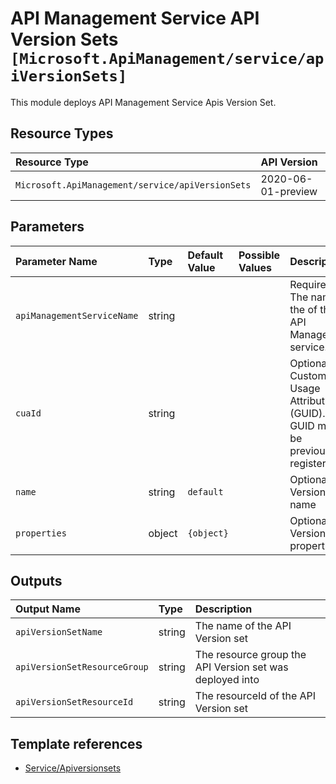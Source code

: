 # API Management Service API Version Sets `[Microsoft.ApiManagement/service/apiVersionSets]`

This module deploys API Management Service Apis Version Set.

## Resource Types

| Resource Type | API Version |
| :-- | :-- |
| `Microsoft.ApiManagement/service/apiVersionSets` | 2020-06-01-preview |

## Parameters

| Parameter Name | Type | Default Value | Possible Values | Description |
| :-- | :-- | :-- | :-- | :-- |
| `apiManagementServiceName` | string |  |  | Required. The name of the of the API Management service. |
| `cuaId` | string |  |  | Optional. Customer Usage Attribution ID (GUID). This GUID must be previously registered |
| `name` | string | `default` |  | Optional. API Version set name |
| `properties` | object | `{object}` |  | Optional. API Version set properties |

## Outputs

| Output Name | Type | Description |
| :-- | :-- | :-- |
| `apiVersionSetName` | string | The name of the API Version set |
| `apiVersionSetResourceGroup` | string | The resource group the API Version set was deployed into |
| `apiVersionSetResourceId` | string | The resourceId of the API Version set |

## Template references

- [Service/Apiversionsets](https://docs.microsoft.com/en-us/azure/templates/Microsoft.ApiManagement/2020-06-01-preview/service/apiVersionSets)
